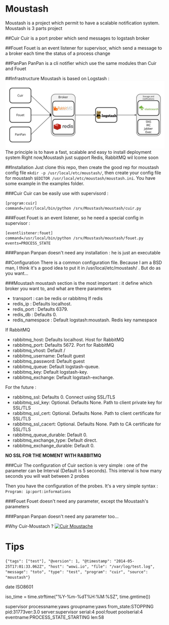Moustash
========
Moustash is a project which permit to have a scalable notification system.
Moustash is 3 parts project

##Cuir
Cuir is a port prober which send messages to logstash broker

##Fouet
Fouet is an event listener for supervisor, which send a message to a broker each time the status of a process change

##PanPan
PanPan is a cli notifier which use the same modules than Cuir and Fouet

##Infrastructure
Moustash is based on Logstash :
![Moustash](docs/Moustash.jpg)
The principle is to have a fast, scalable and easy to install deployment system
Right now,Moustash just support Redis, RabbitMQ wil lcome soon

##Installation
Just clone this repo, then create the good rep for moustash config file ```mkdir -p /usr/local/etc/moustash/```, then create your config file for moustash ```$EDITOR /usr/local/etc/moustash/moustash.ini```. You have some example in the examples folder.

###Cuir
Cuir can be easily use with supervisord :

```
[program:cuir]
command=/usr/local/bin/python /srv/Moustash/moustash/cuir.py
```

###Fouet
Fouet is an event listener, so he need a special config in supervisor : 

```
[eventlistener:fouet]
command=/usr/local/bin/python /srv/Moustash/moustash/fouet.py 
events=PROCESS_STATE
```

###Panpan
Panpan doesn't need any installation : he is just an executable


##Configuration
There is a common configuration file. Because I am a BSD man, I think it's a good idea to put it in /usr/local/etc/moustash/ . But do as you want...

###Moustash
moustash section is the most important : it define which broker you want to, and what are there parameters
* transport : can be redis or rabbitmq
If redis
* redis_ip : Defaults localhost.
* redis_port : Defaults 6379.
* redis_db : Defaults 0.
* redis_namespace : Default logstash:moustash. Redis key namespace

If RabbitMQ
* rabbitmq_host: Defaults localhost. Host for RabbitMQ
* rabbitmq_port: Defaults 5672. Port for RabbitMQ
* rabbitmq_vhost: Default /
* rabbitmq_username: Default guest
* rabbitmq_password: Default guest
* rabbitmq_queue: Default logstash-queue.
* rabbitmq_key: Default logstash-key.
* rabbitmq_exchange: Default logstash-exchange.

For the future :
* rabbitmq_ssl: Defaults 0. Connect using SSL/TLS
* rabbitmq_ssl_key: Optional. Defaults None. Path to client private key for SSL/TLS
* rabbitmq_ssl_cert: Optional. Defaults None. Path to client certificate for SSL/TLS
* rabbitmq_ssl_cacert: Optional. Defaults None. Path to CA certificate for SSL/TLS
* rabbitmq_queue_durable: Default 0.
* rabbitmq_exchange_type: Default direct.
* rabbitmq_exchange_durable: Default 0.

__NO SSL FOR THE MOMENT WITH RABBITMQ__

###Cuir
The configuration of Cuir section is very simple : one of the parameter can be Interval (Default is 5 seconds). This interval is how many seconds you will wait between 2 probes

Then you have the configuration of the probes. It's a very simple syntax :
```Program: ip:port:informations```

###Fouet
Fouet doesn't need any parameter, except the Moustash's parameters

###Panpan
Panpan doesn't need any parameter too...

#Why Cuir-Moustach ?
[![Cuir Moustache](http://img.youtube.com/vi/VunU_11xwPM/0.jpg)](http://www.youtube.com/watch?v=VunU_11xwPM)

# Tips

```{"tags": ["test"], "@version": 1, "@timestamp": "2014-05-25T17:01:33.062Z", "host": "wowi.io", "file": "/var/log/test.log", "message": "toto", "type": "test", "program": "cuir", "source": "moustash"}```

date ISO8601

 iso_time = time.strftime("%Y-%m-%dT%H:%M:%SZ", time.gmtime())

supervisor
processname:yaws groupname:yaws from_state:STOPPING pid:31773ver:3.0 server:supervisor serial:4 pool:fouet poolserial:4 eventname:PROCESS_STATE_STARTING len:58
